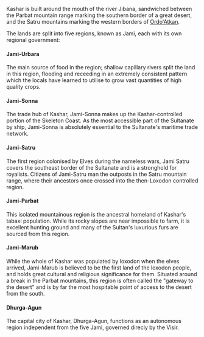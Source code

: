 Kashar is built around the mouth of the river Jibana, sandwiched between the Parbat mountain range marking the southern border of a great desert, and the Satru mountains marking the western borders of [Ordo'Atkan](../Ordo'Atkan/index.md).

The lands are split into five regions, known as Jami, each with its own regional government:

#### Jami-Urbara

The main source of food in the region; shallow capillary rivers split the land in this region, flooding and receeding in an extremely consistent pattern which the locals have learned to utilise to grow vast quantities of high quality crops.

#### Jami-Sonna

The trade hub of Kashar, Jami-Sonna makes up the Kashar-controlled portion of the Skeleton Coast. As the most accessible part of the Sultanate by ship, Jami-Sonna is absolutely essential to the Sultanate's maritime trade network.

#### Jami-Satru

The first region colonised by Elves during the nameless wars, Jami Satru covers the southeast border of the Sultanate and is a stronghold for royalists. Citizens of Jami-Satru man the outposts in the Satru mountain range, where their ancestors once crossed into the then-Loxodon controlled region.

#### Jami-Parbat

This isolated mountainous region is the ancestral homeland of Kashar's tabaxi population. While its rocky slopes are near impossible to farm, it is excellent hunting ground and many of the Sultan's luxurious furs are sourced from this region.

#### Jami-Marub

While the whole of Kashar was populated by loxodon when the elves arrived, Jami-Marub is believed to be the first land of the loxodon people, and holds great cultural and religious significance for them. Situated around a break in the Parbat mountains, this region is often called the "gateway to the desert" and is by far the most hospitable point of access to the desert from the south.

#### Dhurga-Agun

The capital city of Kashar, Dhurga-Agun, functions as an autonomous region independent from the five Jami, governed direcly by the Visir.